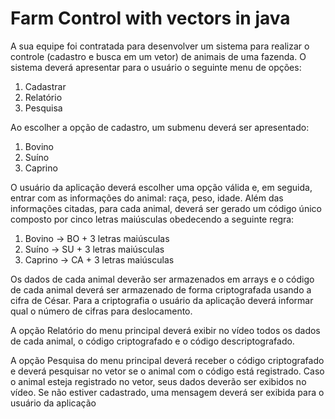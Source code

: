 # Farm Control with vectors in java

A sua equipe foi contratada para desenvolver um sistema para realizar o controle (cadastro e 
busca em um vetor) de animais de uma fazenda. O sistema deverá apresentar para o usuário o 
seguinte menu de opções:

1. Cadastrar
2. Relatório
3. Pesquisa

Ao escolher a opção de cadastro, um submenu deverá ser apresentado:
1. Bovino
2. Suíno
3. Caprino

O usuário da aplicação deverá escolher uma opção válida e, em seguida, entrar com as 
informações do animal: raça, peso, idade. Além das informações citadas, para cada animal, 
deverá ser gerado um código único composto por cinco letras maiúsculas obedecendo a 
seguinte regra:
1. Bovino -> BO + 3 letras maiúsculas
2. Suíno -> SU + 3 letras maiúsculas
3. Caprino -> CA + 3 letras maiúsculas

Os dados de cada animal deverão ser armazenados em arrays e o código de cada animal deverá 
ser armazenado de forma criptografada usando a cifra de César. Para a 
criptografia o usuário da aplicação deverá informar qual o número de cifras para deslocamento.

A opção Relatório do menu principal deverá exibir no vídeo todos os dados de cada animal, o 
código criptografado e o código descriptografado.

A opção Pesquisa do menu principal deverá receber o código criptografado e deverá pesquisar 
no vetor se o animal com o código está registrado. Caso o animal esteja registrado no vetor, seus 
dados deverão ser exibidos no vídeo. Se não estiver cadastrado, uma mensagem deverá ser 
exibida para o usuário da aplicação
